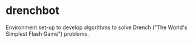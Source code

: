 # drenchbot
Environment set-up to develop algorithms to solve Drench ("The World's Simplest Flash Game") problems.
